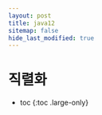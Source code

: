 ```yaml
---
layout: post
title: java12
sitemap: false
hide_last_modified: true
---
```

# 직렬화

* toc
{:toc .large-only}
